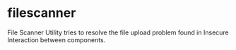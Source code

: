 # filescanner
File Scanner Utility tries to resolve the file upload problem found in Insecure Interaction between components.
